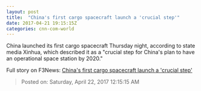 ```yaml
---
layout: post
title:  "China's first cargo spacecraft launch a 'crucial step'"
date: 2017-04-21 19:15:15Z
categories: cnn-com-world
---
```


China launched its first cargo spacecraft Thursday night, according to state media Xinhua, which described it as a "crucial step for China's plan to have an operational space station by 2020."


Full story on F3News: [China's first cargo spacecraft launch a 'crucial step'](http://www.f3nws.com/n/d3eYmC)

> Posted on: Saturday, April 22, 2017 12:15:15 AM
